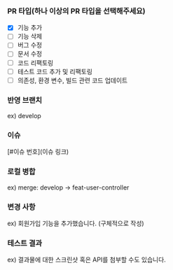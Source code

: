 ### PR 타입(하나 이상의 PR 타입을 선택해주세요)
- [X] 기능 추가
- [ ] 기능 삭제
- [ ] 버그 수정
- [ ] 문서 수정
- [ ] 코드 리팩토링
- [ ] 테스트 코드 추가 및 리팩토링
- [ ] 의존성, 환경 변수, 빌드 관련 코드 업데이트

### 반영 브랜치
ex) develop

### 이슈
[#이슈 번호](이슈 링크)

### 로컬 병합
ex) merge: develop -> feat-user-controller

### 변경 사항
ex) 회원가입 기능을 추가했습니다. (구체적으로 작성)

### 테스트 결과
ex) 결과물에 대한 스크린샷 혹은 API를 첨부할 수도 있습니다.

